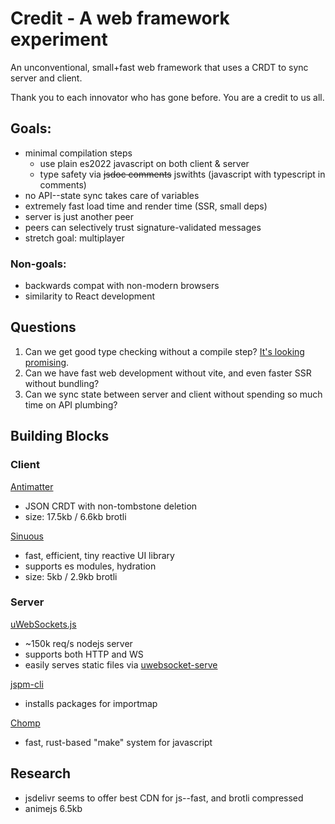 # Credit - A web framework experiment

An unconventional, small+fast web framework that uses a CRDT to sync server and client.

Thank you to each innovator who has gone before. You are a credit to us all.

## Goals:

- minimal compilation steps
  - use plain es2022 javascript on both client & server
  - type safety via ~~jsdoc comments~~ jswithts (javascript with typescript in comments)
- no API--state sync takes care of variables
- extremely fast load time and render time (SSR, small deps)
- server is just another peer
- peers can selectively trust signature-validated messages
- stretch goal: multiplayer

### Non-goals:

- backwards compat with non-modern browsers
- similarity to React development

## Questions

1. Can we get good type checking without a compile step? [It's looking promising](https://elk.vmst.io/vmst.io/@canadaduane/110601683275741791).
2. Can we have fast web development without vite, and even faster SSR without bundling?
3. Can we sync state between server and client without spending so much time on API plumbing?

## Building Blocks

### Client

[Antimatter](https://braid.org/antimatter)

- JSON CRDT with non-tombstone deletion
- size: 17.5kb / 6.6kb brotli

[Sinuous](https://sinuous.netlify.app/)

- fast, efficient, tiny reactive UI library
- supports es modules, hydration
- size: 5kb / 2.9kb brotli

### Server

[uWebSockets.js](https://github.com/uNetworking/uWebSockets.js/)

- ~150k req/s nodejs server
- supports both HTTP and WS
- easily serves static files
  via [uwebsocket-serve](https://github.com/kolodziejczak-sz/uwebsocket-serve)

[jspm-cli](https://github.com/jspm/jspm-cli)

- installs packages for importmap

[Chomp](https://github.com/guybedford/chomp)

- fast, rust-based "make" system for javascript

## Research

- jsdelivr seems to offer best CDN for js--fast, and brotli compressed
- animejs 6.5kb
